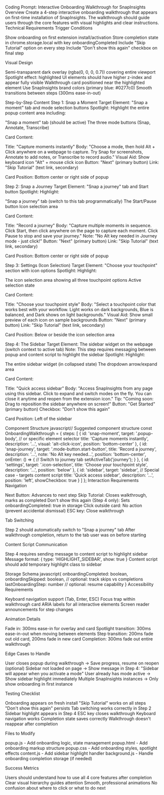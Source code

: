 Coding Prompt: Interactive Onboarding Walkthrough for SnapInsights
Overview
Create a 4-step interactive onboarding walkthrough that appears on first-time installation of SnapInsights. The walkthrough should guide users through the core features with visual highlights and clear instructions.
Technical Requirements
Trigger Conditions

Show onboarding on first extension install/activation
Store completion state in chrome.storage.local with key onboardingCompleted
Include "Skip Tutorial" option on every step
Include "Don't show this again" checkbox on final step

Visual Design

Semi-transparent dark overlay (rgba(0, 0, 0, 0.7)) covering entire viewport
Spotlight effect: highlighted UI elements should have higher z-index and appear fully visible
Walkthrough card positioned near the highlighted element
Use SnapInsights brand colors (primary blue: #0277c0)
Smooth transitions between steps (300ms ease-in-out)

Step-by-Step Content
Step 1: Snap a Moment
Target Element: "Snap a moment" tab and mode selection buttons
Spotlight: Highlight the entire popup content area including:

"Snap a moment" tab (should be active)
The three mode buttons (Snap, Annotate, Transcribe)

Card Content:

Title: "Capture moments instantly"
Body: "Choose a mode, then hold Alt + Click anywhere on a webpage to capture. Try Snap for screenshots, Annotate to add notes, or Transcribe to record audio."
Visual Aid: Show keyboard icon "Alt" + mouse click icon
Button: "Next" (primary button)
Link: "Skip Tutorial" (text link, secondary)

Card Position: Bottom center or right side of popup

Step 2: Snap a Journey
Target Element: "Snap a journey" tab and Start button
Spotlight: Highlight:

"Snap a journey" tab (switch to this tab programmatically)
The Start/Pause button
Icon selection area

Card Content:

Title: "Record a journey"
Body: "Capture multiple moments in sequence. Click Start, then click anywhere on the page to capture each moment. Click Pause to stop and save your journey."
Note: "No Alt key needed in Journey mode - just click!"
Button: "Next" (primary button)
Link: "Skip Tutorial" (text link, secondary)

Card Position: Bottom center or right side of popup

Step 3: Settings (Icon Selection)
Target Element: "Choose your touchpoint" section with icon options
Spotlight: Highlight:

The icon selection area showing all three touchpoint options
Active selection state

Card Content:

Title: "Choose your touchpoint style"
Body: "Select a touchpoint color that works best with your workflow. Light works on dark backgrounds, Blue is balanced, and Dark shows on light backgrounds."
Visual Aid: Show small preview of each icon on sample backgrounds
Button: "Next" (primary button)
Link: "Skip Tutorial" (text link, secondary)

Card Position: Below or beside the icon selection area

Step 4: The Sidebar
Target Element: The sidebar widget on the webpage (switch context to active tab)
Note: This step requires messaging between popup and content script to highlight the sidebar
Spotlight: Highlight:

The entire sidebar widget (in collapsed state)
The dropdown arrow/expand area

Card Content:

Title: "Quick access sidebar"
Body: "Access SnapInsights from any page using this sidebar. Click to expand and switch modes on the fly. You can close it anytime and reopen from the extension icon."
Tip: "Coming soon: Drag to reposition the sidebar anywhere on screen!"
Button: "Get Started" (primary button)
Checkbox: "Don't show this again"

Card Position: Left of the sidebar

Component Structure
javascript// Suggested component structure
const OnboardingWalkthrough = {
steps: [
{
id: 'snap-moment',
target: '.popup-body', // or specific element selector
title: 'Capture moments instantly',
description: '...',
visual: 'alt-click-icon',
position: 'bottom-center'
},
{
id: 'snap-journey',
target: '.mode-button.start-button',
title: 'Record a journey',
description: '...',
note: 'No Alt key needed...',
position: 'bottom-center',
onEnter: () => {
// Switch to journey tab
setActiveTab('journey');
}
},
{
id: 'settings',
target: '.icon-selection',
title: 'Choose your touchpoint style',
description: '...',
position: 'below'
},
{
id: 'sidebar',
target: 'sidebar', // Special case - targets content script
title: 'Quick access sidebar',
description: '...',
position: 'left',
showCheckbox: true
}
]
};
Interaction Requirements
Navigation

Next Button: Advances to next step
Skip Tutorial: Closes walkthrough, marks as completed
Don't show this again (Step 4 only): Sets onboardingCompleted: true in storage
Click outside card: No action (prevent accidental dismissal)
ESC key: Close walkthrough

Tab Switching

Step 2 should automatically switch to "Snap a journey" tab
After walkthrough completion, return to the tab user was on before starting

Content Script Communication

Step 4 requires sending message to content script to highlight sidebar
Message format: { type: 'HIGHLIGHT_SIDEBAR', show: true }
Content script should add temporary highlight class to sidebar

Storage Schema
javascript{
onboardingCompleted: boolean,
onboardingSkipped: boolean, // optional: track skips vs completions
lastOnboardingStep: number // optional: resume capability
}
Accessibility Requirements

Keyboard navigation support (Tab, Enter, ESC)
Focus trap within walkthrough card
ARIA labels for all interactive elements
Screen reader announcements for step changes

Animation Details

Fade in: 300ms ease-in for overlay and card
Spotlight transition: 300ms ease-in-out when moving between elements
Step transition: 200ms fade out old card, 200ms fade in new card
Completion: 300ms fade out entire walkthrough

Edge Cases to Handle

User closes popup during walkthrough → Save progress, resume on reopen (optional)
Sidebar not loaded on page → Show message in Step 4: "Sidebar will appear when you activate a mode"
User already has mode active → Show sidebar highlight immediately
Multiple SnapInsights instances → Only show onboarding in first instance

Testing Checklist

Onboarding appears on fresh install
"Skip Tutorial" works on all steps
"Don't show this again" persists
Tab switching works correctly in Step 2
Sidebar highlight appears in Step 4
ESC key closes walkthrough
Keyboard navigation works
Completion state saves correctly
Walkthrough doesn't reappear after completion

Files to Modify

popup.js - Add onboarding logic, state management
popup.html - Add onboarding markup structure
popup.css - Add onboarding styles, spotlight effects
content.js - Add sidebar highlight handler
background.js - Handle onboarding completion storage (if needed)

Success Metrics

Users should understand how to use all 4 core features after completion
Clear visual hierarchy guides attention
Smooth, professional animations
No confusion about where to click or what to do next
